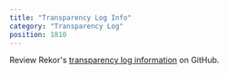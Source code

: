```yaml
---
title: "Transparency Log Info"
category: "Transparency Log"
position: 1810
---
```


Review Rekor's [transparency log information](https://github.com/sigstore/fulcio/blob/main/docs/ctlog.md) on GitHub.
